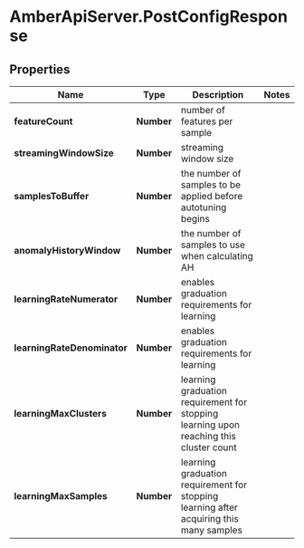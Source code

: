 # AmberApiServer.PostConfigResponse

## Properties
Name | Type | Description | Notes
------------ | ------------- | ------------- | -------------
**featureCount** | **Number** | number of features per sample | 
**streamingWindowSize** | **Number** | streaming window size | 
**samplesToBuffer** | **Number** | the number of samples to be applied before autotuning begins | 
**anomalyHistoryWindow** | **Number** | the number of samples to use when calculating AH | 
**learningRateNumerator** | **Number** | enables graduation requirements for learning | 
**learningRateDenominator** | **Number** | enables graduation requirements for learning | 
**learningMaxClusters** | **Number** | learning graduation requirement for stopping learning upon reaching this cluster count | 
**learningMaxSamples** | **Number** | learning graduation requirement for stopping learning after acquiring this many samples | 
